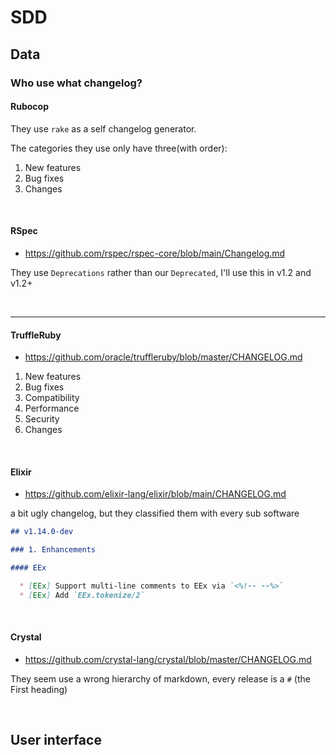 # SDD


## Data

###  Who use what changelog?

#### Rubocop

They use `rake` as a self changelog generator.

The categories they use only have three(with order):
1. New features
2. Bug fixes
3. Changes

<br>

#### RSpec

- https://github.com/rspec/rspec-core/blob/main/Changelog.md

They use `Deprecations` rather than our `Deprecated`, I'll use this in v1.2 and v1.2+

<br>

<hr>

#### TruffleRuby

- https://github.com/oracle/truffleruby/blob/master/CHANGELOG.md

1. New features
2. Bug fixes
3. Compatibility
4. Performance
5. Security
6. Changes

<br>

#### Elixir

- https://github.com/elixir-lang/elixir/blob/main/CHANGELOG.md

a bit ugly changelog, but they classified them with every sub software

```markdown
## v1.14.0-dev

### 1. Enhancements

#### EEx

  * [EEx] Support multi-line comments to EEx via `<%!-- --%>`
  * [EEx] Add `EEx.tokenize/2`
```

<br>

#### Crystal

- https://github.com/crystal-lang/crystal/blob/master/CHANGELOG.md

They seem use a wrong hierarchy of markdown, every release is a `#` (the First heading)


<br>

## User interface
